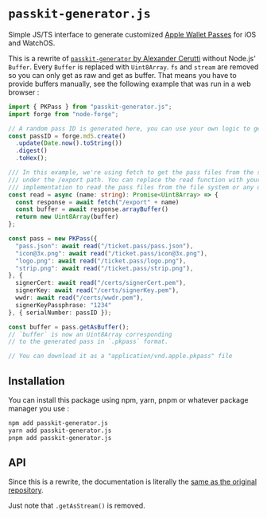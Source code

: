 # `passkit-generator.js`

Simple JS/TS interface to generate customized [Apple Wallet Passes](https://developer.apple.com/wallet/) for iOS and WatchOS.

This is a rewrite of [`passkit-generator` by Alexander Cerutti](https://github.com/alexandercerutti/passkit-generator) without Node.js' `Buffer`. Every `Buffer` is replaced with `Uint8Array`. `fs` and `stream` are removed so you can only get as raw and get as buffer. That means you have to provide buffers manually, see the following example that was run in a web browser :

```typescript
import { PKPass } from "passkit-generator.js";
import forge from "node-forge";

// A random pass ID is generated here, you can use your own logic to generate it.
const passID = forge.md5.create()
  .update(Date.now().toString())
  .digest()
  .toHex();

/// In this example, we're using fetch to get the pass files from the server
/// under the /export path. You can replace the read function with your own
/// implementation to read the pass files from the file system or any other source.
const read = async (name: string): Promise<Uint8Array> => {
  const response = await fetch("/export" + name)
  const buffer = await response.arrayBuffer()
  return new Uint8Array(buffer)
};

const pass = new PKPass({
  "pass.json": await read("/ticket.pass/pass.json"),
  "icon@3x.png": await read("/ticket.pass/icon@3x.png"),
  "logo.png": await read("/ticket.pass/logo.png"),
  "strip.png": await read("/ticket.pass/strip.png"),
}, {
  signerCert: await read("/certs/signerCert.pem"),
  signerKey: await read("/certs/signerKey.pem"),
  wwdr: await read("/certs/wwdr.pem"),
  signerKeyPassphrase: "1234"
}, { serialNumber: passID });

const buffer = pass.getAsBuffer();
// `buffer` is now an Uint8Array corresponding
// to the generated pass in `.pkpass` format.

// You can download it as a "application/vnd.apple.pkpass" file
```

## Installation

You can install this package using npm, yarn, pnpm or whatever package manager you use :

```bash
npm add passkit-generator.js
yarn add passkit-generator.js
pnpm add passkit-generator.js
```

## API

Since this is a rewrite, the documentation is literally the [same as the original repository](https://github.com/alexandercerutti/passkit-generator/wiki).

Just note that `.getAsStream()` is removed.
